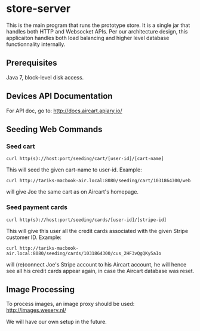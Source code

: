 # store-server

This is the main program that runs the prototype store. It is a single jar that handles both HTTP and Websocket APIs. Per our architecture design, this applicaiton handles both load balancing and higher level database functionnality internally.

## Prerequisites

Java 7, block-level disk access.

## Devices API Documentation

For API doc, go to: <http://docs.aircart.apiary.io/>

## Seeding Web Commands

### Seed cart
```
curl http(s)://host:port/seeding/cart/[user-id]/[cart-name]
```
This will seed the given cart-name to user-id. Example:
```
curl http://tariks-macbook-air.local:8080/seeding/cart/1031864300/web
```
will give Joe the same cart as on Aircart's homepage.

### Seed payment cards
```
curl http(s)://host:port/seeding/cards/[user-id]/[stripe-id]
```
This will give this user all the credit cards associated with the given Stripe customer ID. Example:
```
curl http://tariks-macbook-air.local:8080/seeding/cards/1031864300/cus_2HF3vQgQKy5aIo
```
will (re)connect Joe's Stripe account to his Aircart account, he will hence see all his credit cards appear again, in case the Aircart database was reset.


## Image Processing

To process images, an image proxy should be used: <http://images.weserv.nl/>

We will have our own setup in the future.
